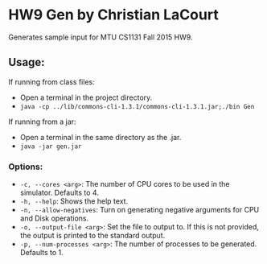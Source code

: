 # HW9 Gen by Christian LaCourt

Generates sample input for MTU CS1131 Fall 2015 HW9.

## Usage:

If running from class files:

- Open a terminal in the project directory.
- `java -cp ../lib/commons-cli-1.3.1/commons-cli-1.3.1.jar;./bin Gen`

If running from a jar:

- Open a terminal in the same directory as the .jar.
- `java -jar gen.jar`

### Options:

- `-c, --cores <arg>`: The number of CPU cores to be used in the simulator. Defaults to 4.
- `-h, --help`: Shows the help text.
- `-n, --allow-negatives`: Turn on generating negative arguments for CPU and Disk operations.
- `-o, --output-file <arg>`: Set the file to output to. If this is not provided, the output is printed to the standard output.
- `-p, --num-processes <arg>`: The number of processes to be generated. Defaults to 1.

